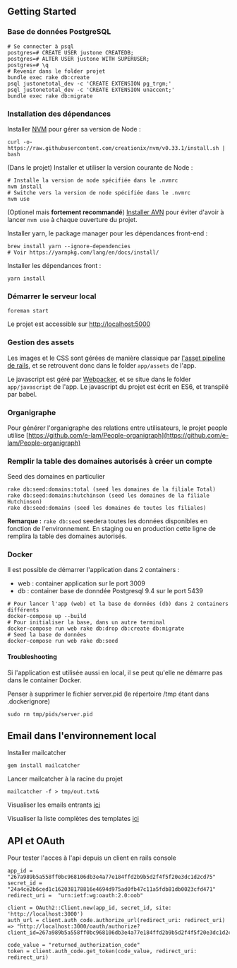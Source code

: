 
## Getting Started

### Base de données PostgreSQL

```
# Se connecter à psql
postgres=# CREATE USER justone CREATEDB;
postgres=# ALTER USER justone WITH SUPERUSER;
postgres=# \q
# Revenir dans le folder projet
bundle exec rake db:create
psql justonetotal_dev -c 'CREATE EXTENSION pg_trgm;'
psql justonetotal_dev -c 'CREATE EXTENSION unaccent;'
bundle exec rake db:migrate
```

### Installation des dépendances

Installer [NVM](https://github.com/creationix/nvm) pour gérer sa version de Node : 
```
curl -o- https://raw.githubusercontent.com/creationix/nvm/v0.33.1/install.sh | bash
```

(Dans le projet) Installer et utiliser la version courante de Node :
```
# Installe la version de node spécifiée dans le .nvmrc
nvm install
# Switche vers la version de node spécifiée dans le .nvmrc
nvm use
```

(Optionel mais **fortement recommandé**) [Installer AVN](https://github.com/wbyoung/avn) pour éviter d'avoir à lancer `nvm use` à chaque ouverture du projet.

Installer yarn, le package manager pour les dépendances front-end :
```
brew install yarn --ignore-dependencies
# Voir https://yarnpkg.com/lang/en/docs/install/
```

Installer les dépendances front : 
```
yarn install
```

### Démarrer le serveur local

```
foreman start
```

Le projet est accessible sur [http://localhost:5000](http://localhost:5000)

### Gestion des assets

Les images et le CSS sont gérées de manière classique par [l'asset pipeline de rails](http://guides.rubyonrails.org/asset_pipeline.html), et se retrouvent donc dans le folder `app/assets` de l'app.

Le javascript est géré par [Webpacker](https://github.com/rails/webpacker), et se situe dans le folder `app/javascript` de l'app.
Le javascript du projet est écrit en ES6, et transpilé par babel.

### Organigraphe
Pour générer l'organigraphe des relations entre utilisateurs, le projet people utilise [https://github.com/e-lam/People-organigraph](https://github.com/e-lam/People-organigraph)

### Remplir la table des domaines autorisés à créer un compte
Seed des domaines en particulier

```
rake db:seed:domains:total (seed les domaines de la filiale Total)
rake db:seed:domains:hutchinson (seed les domaines de la filiale Hutchinson)
rake db:seed:domains (seed les domaines de toutes les filiales)
```
**Remarque :** `rake db:seed` seedera toutes les données disponibles en fonction de l'environnement. En staging ou en production cette ligne de remplira la table des domaines autorisés.

### Docker

Il est possible de démarrer l'application dans 2 containers :
- web : container application sur le port 3009
- db : container base de donndée Postgresql 9.4 sur le port 5439

```
# Pour lancer l'app (web) et la base de données (db) dans 2 containers différents
docker-compose up --build
# Pour initialiser la base, dans un autre terminal
docker-compose run web rake db:drop db:create db:migrate
# Seed la base de données
docker-compose run web rake db:seed
```

#### Troubleshooting

Si l'application est utilisée aussi en local, il se peut qu'elle ne démarre pas dans le container Docker.

Penser à supprimer le fichier server.pid (le répertoire /tmp étant dans .dockerignore)

```
sudo rm tmp/pids/server.pid
```

## Email dans l'environnement local

Installer mailcatcher

```
gem install mailcatcher
```

Lancer mailcatcher à la racine du projet

```
mailcatcher -f > tmp/out.txt&
```

Visualiser les emails entrants [ici](http://localhost:1080/)

Visualiser la liste complètes des templates [ici](localhost:5000/rails/mailers)

## API et OAuth

Pour tester l'acces à l'api depuis un client en rails console
```
app_id = "267a989b5a558ff0bc968106db3e4a77e184ffd2b9b5d2f4f5f20e3dc1d2cd75"
secret_id = "24a4ce2b6ced1c162038178816e4694d975ad0fb47c11a5fdb81db0023cfd471"
redirect_uri =  "urn:ietf:wg:oauth:2.0:oob"

client = OAuth2::Client.new(app_id, secret_id, site: 'http://localhost:3000')
auth_url = client.auth_code.authorize_url(redirect_uri: redirect_uri)
=> "http://localhost:3000/oauth/authorize?client_id=267a989b5a558ff0bc968106db3e4a77e184ffd2b9b5d2f4f5f20e3dc1d2cd75&redirect_uri=urn%3Aietf%3Awg%3Aoauth%3A2.0%3Aoob&response_type=code"

code_value = "returned_authorization_code"
token = client.auth_code.get_token(code_value, redirect_uri: redirect_uri)

```
